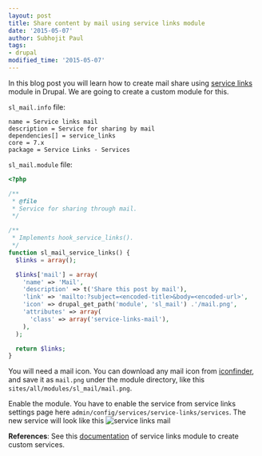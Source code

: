 ```yaml
---
layout: post
title: Share content by mail using service links module
date: '2015-05-07'
author: Subhojit Paul
tags:
- drupal
modified_time: '2015-05-07'
---
```


In this blog post you will learn how to create mail share using [service links](https://www.drupal.org/project/service_links) module in Drupal. We are going to create a custom module for this.

`sl_mail.info` file:

```
name = Service links mail
description = Service for sharing by mail
dependencies[] = service_links
core = 7.x
package = Service Links - Services
```

`sl_mail.module` file:

```php
<?php

/**
 * @file
 * Service for sharing through mail.
 */

/**
 * Implements hook_service_links().
 */
function sl_mail_service_links() {
  $links = array();

  $links['mail'] = array(
    'name' => 'Mail',
    'description' => t('Share this post by mail'),
    'link' => 'mailto:?subject=<encoded-title>&body=<encoded-url>',
    'icon' => drupal_get_path('module', 'sl_mail') .'/mail.png',
    'attributes' => array(
      'class' => array('service-links-mail'),
    ),
  );

  return $links;
}
```

You will need a mail icon. You can download any mail icon from [iconfinder](http://www.iconfinder.com), and save it as `mail.png` under the module directory, like this `sites/all/modules/sl_mail/mail.png`.

Enable the module. You have to enable the service from service links settings page here `admin/config/services/service-links/services`. The new service will look like this ![service links mail](http://i.imgur.com/yP47kOg.png)

**References**: See this [documentation](http://servicelinks.altervista.org/?q=about/customizations/extend-the-number-of-services.html) of service links module to create custom services.
